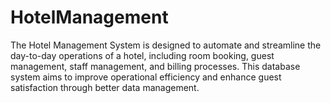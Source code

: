 # HotelManagement

The Hotel Management System is designed to automate and streamline the day-to-day operations of a hotel, including room booking, guest management, staff management, and billing processes. This database system aims to improve operational efficiency and enhance guest satisfaction through better data management. 
